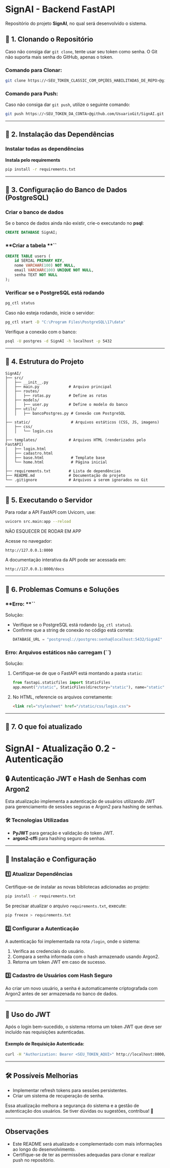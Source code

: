 # **SignAI - Backend FastAPI**

Repositório do projeto **SignAI**, no qual será desenvolvido o sistema.

## **📌 1. Clonando o Repositório**

Caso não consiga dar `git clone`, tente usar seu token como senha. O Git não suporta mais senha do GitHub, apenas o token.

### **Comando para Clonar:**

```bash
git clone https://<SEU_TOKEN_CLASSIC_COM_OPÇÕES_HABILITADAS_DE_REPO>@github.com/Projetct-SignAI/SignAI.git
```

### **Comando para Push:**

Caso não consiga dar `git push`, utilize o seguinte comando:

```bash
git push https://<SEU_TOKEN_DA_CONTA>@github.com/UsuarioGit/SignAI.git
```

---

## **📌 2. Instalação das Dependências**

### **Instalar todas as dependências**

**Instala pelo requirements**

```sh
pip install -r requirements.txt
```

---

## **📌 3. Configuração do Banco de Dados (PostgreSQL)**

### **Criar o banco de dados**

Se o banco de dados ainda não existir, crie-o executando no **psql**:

```sql
CREATE DATABASE SignAI;
```

### **Criar a tabela **``

```sql
CREATE TABLE users (
    id SERIAL PRIMARY KEY,
    nome VARCHAR(100) NOT NULL,
    email VARCHAR(100) UNIQUE NOT NULL,
    senha TEXT NOT NULL
);
```

### **Verificar se o PostgreSQL está rodando**

```sh
pg_ctl status
```

Caso não esteja rodando, inicie o servidor:

```sh
pg_ctl start -D "C:\Program Files\PostgreSQL\17\data"
```

Verifique a conexão com o banco:

```sh
psql -U postgres -d SignAI -h localhost -p 5432
```

---

## **📌 4. Estrutura do Projeto**

```plaintext
SignAI/
├── src/                     
│   ├── __init__.py
│   ├── main.py             # Arquivo principal
│   ├── routes/
│   │   ├── rotas.py        # Define as rotas
│   ├── models/
│   │   ├── user.py         # Define o modelo do banco
│   ├── utils/
│   │   ├── bancoPostgres.py # Conexão com PostgreSQL
│
├── static/                  # Arquivos estáticos (CSS, JS, imagens)
│   ├── css/
│   │   └── login.css
│
├── templates/              # Arquivos HTML (renderizados pelo FastAPI)
│   ├── login.html
│   ├── cadastro.html
│   ├── base.html            # Template base
│   └── home.html            # Página inicial
│
├── requirements.txt        # Lista de dependências
├── README.md               # Documentação do projeto
└── .gitignore              # Arquivos a serem ignorados no Git
```

---

## **📌 5. Executando o Servidor**

Para rodar a API FastAPI com Uvicorn, use:

```sh
uvicorn src.main:app --reload
```
NÃO ESQUECER DE RODAR EM APP

Acesse no navegador:

```
http://127.0.0.1:8000
```

A documentação interativa da API pode ser acessada em:

```
http://127.0.0.1:8000/docs
```

---

## **📌 6. Problemas Comuns e Soluções**

### **Erro: **``

Solução:

- Verifique se o PostgreSQL está rodando (`pg_ctl status`).
- Confirme que a string de conexão no código está correta:
  ```python
  DATABASE_URL = "postgresql://postgres:senha@localhost:5432/SignAI"
  ```

### **Erro: Arquivos estáticos não carregam (**``**)**

Solução:

1. Certifique-se de que o FastAPI está montando a pasta `static`:
   ```python
   from fastapi.staticfiles import StaticFiles
   app.mount("/static", StaticFiles(directory="static"), name="static")
   ```
2. No HTML, referencie os arquivos corretamente:
   ```html
   <link rel="stylesheet" href="/static/css/login.css">
   ```

---

## **📌 7. O que foi atualizado**

# SignAI - Atualização 0.2 - Autenticação 

## 🔒 Autenticação JWT e Hash de Senhas com Argon2

Esta atualização implementa a autenticação de usuários utilizando JWT para gerenciamento de sessões seguras e Argon2 para hashing de senhas.

### 🛠 Tecnologias Utilizadas
- **PyJWT** para geração e validação do token JWT.
- **argon2-cffi** para hashing seguro de senhas.

---

## 📌 Instalação e Configuração

### 1️⃣ Atualizar Dependências
Certifique-se de instalar as novas bibliotecas adicionadas ao projeto:
```bash
pip install -r requirements.txt
```

Se precisar atualizar o arquivo `requirements.txt`, execute:
```bash
pip freeze > requirements.txt
```

### 2️⃣ Configurar a Autenticação
A autenticação foi implementada na rota `/login`, onde o sistema:
1. Verifica as credenciais do usuário.
2. Compara a senha informada com o hash armazenado usando Argon2.
3. Retorna um token JWT em caso de sucesso.

### 3️⃣ Cadastro de Usuários com Hash Seguro
Ao criar um novo usuário, a senha é automaticamente criptografada com Argon2 antes de ser armazenada no banco de dados.


---

## 🚀 Uso do JWT
Após o login bem-sucedido, o sistema retorna um token JWT que deve ser incluído nas requisições autenticadas.

#### Exemplo de Requisição Autenticada:
```bash
curl -H "Authorization: Bearer <SEU_TOKEN_AQUI>" http://localhost:8000/protected-route
```

---

## 🛠 Possíveis Melhorias
- Implementar refresh tokens para sessões persistentes.
- Criar um sistema de recuperação de senha.

Essa atualização melhora a segurança do sistema e a gestão de autenticação dos usuários. Se tiver dúvidas ou sugestões, contribua! 🎯




---

## Observações

- Este README será atualizado e complementado com mais informações ao longo do desenvolvimento.
- Certifique-se de ter as permissões adequadas para clonar e realizar push no repositório.
